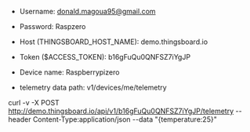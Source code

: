 
- Username: donald.magoua95@gmail.com
- Password: Raspzero

- Host (THINGSBOARD_HOST_NAME): demo.thingsboard.io
- Token ($ACCESS_TOKEN): b16gFuQu0QNFSZ7iYgJP

- Device name: Raspberrypizero
- telemetry data path: v1/devices/me/telemetry

curl -v -X POST http://demo.thingsboard.io/api/v1/b16gFuQu0QNFSZ7iYgJP/telemetry --header Content-Type:application/json --data "{temperature:25}"